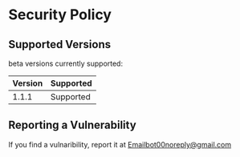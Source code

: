 # Security Policy

## Supported Versions

beta versions  currently supported:

| Version | Supported          |
| ------- | ------------------ |
| 1.1.1   |  Supported         |
## Reporting a Vulnerability

If you find a vulnaribility, report it at Emailbot00noreply@gmail.com
